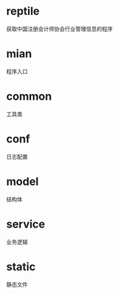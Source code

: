 # reptile
获取中国注册会计师协会行业管理信息的程序
# mian
程序入口
# common
工具类
# conf
日志配置
# model
结构体
# service
业务逻辑
# static
静态文件
